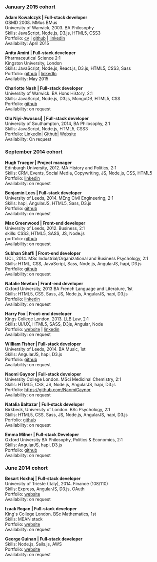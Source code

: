 
### January 2015 cohort

**Adam Kowalczyk  | Full-stack developer**     
GSMD 2008. MMus BMus   
University of Warwick, 2003. BA Philosophy   
Skills: JavaScript, Node.js, D3.js, HTML5, CSS3   
Portfolio: <a href="https://github.com/adamkowalczyk/cv">cv</a> | <a href="https://github.com/adamkowalczyk">github</a> | <a href="https://www.linkedin.com/in/kowalczykadam">linkedIn</a>    
Availability: April 2015

**Anita Amini | Full-stack developer**    
Pharmaceutical Science 2:1    
Kingston University, London    
Skills: JavaScript, Node.js, React.js, D3.js, HTML5, CSS3, Sass    
Portfolio: [github](https://github.com/Neats29) | [linkedIn](http://uk.linkedin.com/pub/anita-amini/53/464/707)    
Availability: May 2015

**Charlotte Nash | Full-stack developer**    
University of Warwick. BA Hons History, 2:1    
Skills: JavaScript, Node.js, D3.js, MongoDB, HTML5, CSS    
Portfolio: [github](https://github.com/lottie-em)    
Availability: on request

**Olu Niyi-Awosusi| | Full-stack developer**    
University of Southampton, 2014, BA Philosophy, 2.1    
Skills: JavaScript, Node.js, HTML5, CSS3    
Portfolio: <a href="http://uk.linkedin.com/in/oluniyiawosusi">LinkedIn</a>| 
<a href="https://github.com/oluoluoxenfree">Github</a>| 
<a href="http://www.opentagclosetag.com/">Website</a>    
Availability: On request

### September 2014 cohort

**Hugh Trueger | Project manager**      
Edinburgh University, 2012.	MA History and Politics, 2:1    
Skills: CRM, Events, Social Media, Copywriting, JS, Node.js, CSS, HTML5    
Portfolio: <a href="https://ww.linkedin.com/pub/hugh-trueger/1a/696/8a8">linkedin</a>    
Availability: on request

**Benjamin Lees	| Full-stack developer**    
University of Leeds, 2014.	MEng Civil Engineering, 2:1    
Skills: hapi, AngularJS, HTML5, Sass, D3.js    
Portfolio:   <a href="https://github.com/benjaminlees">github</a>    
Availability: on request

**Max Greenwood	| Front-end developer**    
University of Leeds, 2012.	Business, 2:1    
skills: CSS3, HTML5, SASS, JS, Node.js    
portfolio:  <a href="https://github.com/90max">github</a>   
Availability: on request

**Subhan Shaffi	| Front-end developer**    
UCL, 2014.	MSc Industrial/Organizational and Business Psychology, 2:1    
Skills: HTML, CSS, JavaScript, Sass, Node.js, AngularJS, hapi, D3.js    
Portfolio:  <a href="https://github.com/Subhan786">github</a>    
Availability: on request

**Natalie Newton |	Front-end developer**    
Oxford University, 2013	BA French Language and Literature, 1st    
Skills: HTML5, CSS, Sass, JS, Node.js, AngularJS, hapi, D3.js    
Portfolio:  <a href="https://www.linkedin.com/pub/natalie-newton/57/574/83a">linkedin</a>    
Availability: on request

**Harry Fox |	Front-end developer**    
Kings College London, 2013.	LLB Law, 2:1    
Skills: UI/UX, HTML5, SASS, D3js, Angular, Node    
Portfolio:  <a href="http://harryfox.me">website</a> | <a href="https://uk.linkedin.com/pub/harry-fox/90/632/7b8/">linkedin</a>    
Availability: on request

**William Fisher |	Full-stack developer**    
University of Leeds, 2014.	BA Music, 1st    
Skills: AngularJS, hapi, D3.js    
Portfolio: <a href="https://github.com/FilWisher">github</a>    
Availability: on request

**Naomi Gaynor |	Full-stack developer**    
University College London.	MSci Medicinal Chemistry, 2:1    
Skills: HTML5, CSS, JS, Node.js, AngularJS, hapi, D3.js    
Portfolio: <a href="">https://github.com/NaomiGaynor    
Availability: on request

**Natalia Baltazar |	Full-stack developer**    
Birkbeck, University of London.	BSc Psychology, 2:1    
Skills: HTML5, CSS, Sass, JS, Node.js, AngularJS, hapi, D3.js    
Porfolio: <a href="https://github.com/NataliaLKB">github</a>    
Availability: on request

**Emma Milner |	Full-stack Developer**    
Oxford University	BA Philosophy, Politics & Economics, 2:1    
Skills: AngularJS, hapi, D3.js    
Portfolio: <a href="https://github.com/tsop14">github</a>    
Availability: on request

### June 2014 cohort

**Besart Hoxhaj	| Full-stack developer**    
University of Trieste (Italy), 2014.	Finance (108/110)    
Skills: Express, AngularJS, D3.js, OAuth    
Portfolio: <a href="http://www.bteamfc.co.uk">website</a>    
Availability: on request

**Izaak Rogan |	Full-stack developer**    
King's College London.	BSc Mathematics, 1st    
Skills: MEAN stack    
Portfolio: <a href="http://www.bteamfc.co.uk">website</a>    
Availability: on request

**George Guinan	| Full-stack developer**    
Skills: Node.js, Sails.js, AWS    
Portfolio: <a href="http://www.bteamfc.co.uk">website</a>    
Availability: on request

